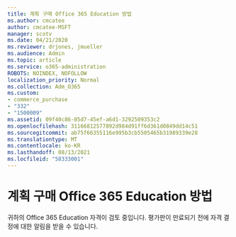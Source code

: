 ```yaml
---
title: 계획 구매 Office 365 Education 방법
ms.author: cmcatee
author: cmcatee-MSFT
manager: scotv
ms.date: 04/21/2020
ms.reviewer: drjones, jmueller
ms.audience: Admin
ms.topic: article
ms.service: o365-administration
ROBOTS: NOINDEX, NOFOLLOW
localization_priority: Normal
ms.collection: Adm_O365
ms.custom:
- commerce_purchase
- "332"
- "1500009"
ms.assetid: 09f40c86-05d7-45ef-a6d1-3292509353c2
ms.openlocfilehash: 31166812577892d984d91ff6d361d0849dd14c51
ms.sourcegitcommit: ab75f66355116e995b3cb5505465b31989339e28
ms.translationtype: MT
ms.contentlocale: ko-KR
ms.lasthandoff: 08/13/2021
ms.locfileid: "58333001"
---
```

# <a name="how-to-purchase-office-365-education-plans"></a>계획 구매 Office 365 Education 방법

귀하의 Office 365 Education 자격이 검토 중입니다. 평가판이 만료되기 전에 자격 결정에 대한 알림을 받을 수 있습니다.